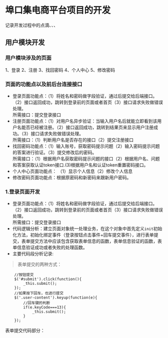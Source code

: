 # 埠口集电商平台项目的开发
记录开发过程中的点滴、、、
## 用户模块开发
### 用户模块涉及的页面
1、登录 2、注册 3、找回密码 4、个人中心 5、修改密码
### 页面的功能点以及前后台连接接口
- 登录页面功能点：（1）将姓名和密码做字段验证，通过后提交给后端接口。（2）接口返回成功，跳转到登录前的页面或者首页（3）接口请求失败做错误处理。  
所需接口：提交登录接口  
- 注册页面功能点：（1）对用户名异步验证：当输入用户名后就能立即看到该用户名能否已经被注册。（2）接口返回成功，跳转到结果页来显示用户注册成功。（3）接口请求失败做错误处理。  
所需接口：（1）判断用户名是否存在的接口（2）提交注册接口  
- 找回密码功能点：（1）输入账号，获取密码提示问题（2）输入密码提示问题的答案进行验证。（3）提交修改后的密码。  
所需接口：（1）根据用户名获取密码提示问题的接口（2）根据用户名、问题和答案获取认证token接口.(3)根据用户名和认证token重置密码接口。  
- 个人中心页面功能点：
（1）显示个人信息（2）修改个人信息  
- 修改密码页面功能点：根据原密码和新密码来跟新用户密码。
### 1.登录页面开发  
- 登录页面功能点：（1）将姓名和密码做字段验证，通过后提交给后端接口。（2）接口返回成功，跳转到登录前的页面或者首页（3）接口请求失败做错误处理。  
所需接口：提交登录接口  
- 代码逻辑分析：建立页面对象统一处理业务，在这个对象中首先定义`init`初始化方法，初始化绑定事件（登录按钮点击事件+回车提交事件），进行表单提交，表单提交方法中应该包含获取表单信息的函数，表单信息验证的函数，表单信息验证成功或者失败的处理函数。  
- 主要代码段分析记录:
> 表单提交的两种方式：  
````
    //按钮提交
    $('#submit').click(function(){
        _this.submit();
    });
    //如果按下回车，也进行提交
    $('.user-content').keyup(function(e){
        //回车键的判断
        if(e.keyCode===13){
            _this.submit();
        }
    });
````
表单提交代码部分：   
````

````
````
````

